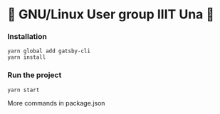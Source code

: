 # 🐧 GNU/Linux User group IIIT Una 🐧

### Installation

```
yarn global add gatsby-cli
yarn install
```

### Run the project

```
yarn start
```

More commands in package.json
